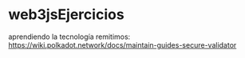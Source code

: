 # web3jsEjercicios
aprendiendo la tecnología
remitimos:
https://wiki.polkadot.network/docs/maintain-guides-secure-validator

